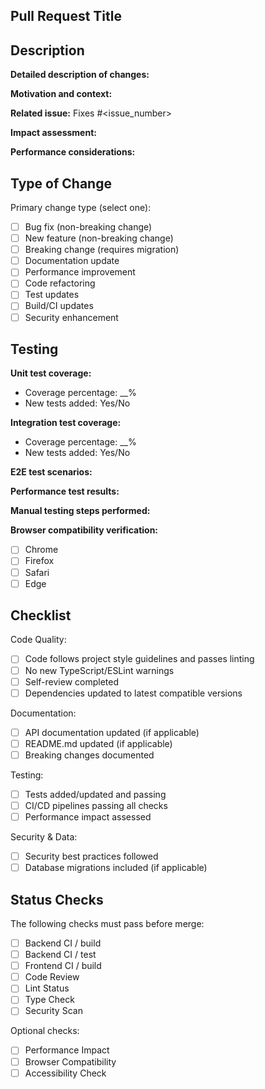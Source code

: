 ## Pull Request Title
<!-- Follow format: [Component] Brief description of changes -->
<!-- Valid components: Frontend, Backend, API, Database, Infrastructure, Documentation, Security, Testing -->

## Description
<!-- Provide a detailed description of the changes made in this PR -->

**Detailed description of changes:**


**Motivation and context:**


**Related issue:** Fixes #<issue_number>


**Impact assessment:**
<!-- Describe the impact of these changes on existing functionality, performance, and other components -->


**Performance considerations:**
<!-- Detail any performance implications and optimizations made -->


## Type of Change
<!-- Check all that apply. At least one primary type must be selected -->

Primary change type (select one):
- [ ] Bug fix (non-breaking change)
- [ ] New feature (non-breaking change)
- [ ] Breaking change (requires migration)
- [ ] Documentation update
- [ ] Performance improvement
- [ ] Code refactoring
- [ ] Test updates
- [ ] Build/CI updates
- [ ] Security enhancement

## Testing
<!-- Detail the testing performed to validate these changes -->

**Unit test coverage:**
<!-- Must meet minimum 80% threshold -->
- Coverage percentage: __%
- New tests added: Yes/No

**Integration test coverage:**
<!-- Must meet minimum 70% threshold -->
- Coverage percentage: __%
- New tests added: Yes/No

**E2E test scenarios:**
<!-- List the key E2E test scenarios covered -->


**Performance test results:**
<!-- Include relevant performance metrics -->


**Manual testing steps performed:**
<!-- Detail the manual testing completed -->


**Browser compatibility verification:**
<!-- List browsers tested -->
- [ ] Chrome
- [ ] Firefox
- [ ] Safari
- [ ] Edge

## Checklist
<!-- Verify all requirements are met before submitting -->

Code Quality:
- [ ] Code follows project style guidelines and passes linting
- [ ] No new TypeScript/ESLint warnings
- [ ] Self-review completed
- [ ] Dependencies updated to latest compatible versions

Documentation:
- [ ] API documentation updated (if applicable)
- [ ] README.md updated (if applicable)
- [ ] Breaking changes documented

Testing:
- [ ] Tests added/updated and passing
- [ ] CI/CD pipelines passing all checks
- [ ] Performance impact assessed

Security & Data:
- [ ] Security best practices followed
- [ ] Database migrations included (if applicable)

## Status Checks
The following checks must pass before merge:
- [ ] Backend CI / build
- [ ] Backend CI / test
- [ ] Frontend CI / build
- [ ] Code Review
- [ ] Lint Status
- [ ] Type Check
- [ ] Security Scan

Optional checks:
- [ ] Performance Impact
- [ ] Browser Compatibility
- [ ] Accessibility Check

<!-- Pull request will be automatically assigned to relevant reviewers based on changed components -->